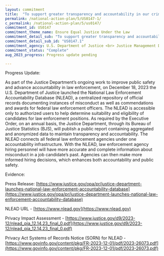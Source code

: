 ```yaml
---
layout: commitment
title:  "To support greater transparency and accountability in our criminal justice system, the Executive Order directed the Attorney General to establish the National Law Enforcement Accountability Database as a centralized repository of official records documenting instances of law enforcement officer misconduct as well as commendations and awards for all Federal law enforcement agencies."
permalink: /national-action-plan/5/US0147-1/
c_permalink: /national-action-plan/5/us0147/
commitment_id: US0147
commitment_theme_name: Ensure Equal Justice Under the Law
commitment_detail_sub: "To support greater transparency and accountability in our criminal justice system, the Executive Order directed the Attorney General to establish the National Law Enforcement Accountability Database as a centralized repository of official records documenting instances of law enforcement officer misconduct as well as commendations and awards for all Federal law enforcement agencies."
commitment_detail_sub_id: "US0147.1"
commitment_agency: U.S. Department of Justice <br> Justice Management Division
commitment_status: "Complete"
aug_2023_progress: Progress update pending

---
```

Progress Update: 

As part of the Justice Department’s ongoing work to improve public safety and advance accountability in law enforcement, on December 18, 2023 the U.S. Department of Justice launched the National Law Enforcement Accountability Database (NLEAD), a centralized repository of official records documenting instances of misconduct as well as commendations and awards for federal law enforcement officers. The NLEAD is accessible only to authorized users to help determine suitability and eligibility of candidates for law enforcement positions. As required by the Executive Order, on an annual basis, the Justice Department, through its Bureau of Justice Statistics (BJS), will publish a public report containing aggregated and anonymized data to maintain transparency and accountability. The NLEAD connects all federal law enforcement agencies under one accountability infrastructure. With the NLEAD, law enforcement agency hiring personnel will have more accurate and complete information about misconduct in a job candidate’s past. Agencies can then make more informed hiring decisions, which enhances both accountability and public safety.

Evidence: 

Press Release: [https://www.justice.gov/opa/pr/justice-department-launches-national-law-enforcement-accountability-database](https://www.justice.gov/opa/pr/justice-department-launches-national-law-enforcement-accountability-database) 

NLEAD URL - [https://www.nlead.gov](https://www.nlead.gov) 

Privacy Impact Assessment - [https://www.justice.gov/d9/2023-12/nlead_pia_12.14.23_final_0.pdf](https://www.justice.gov/d9/2023-12/nlead_pia_12.14.23_final_0.pdf)

Privacy Act Systems of Records Notice (SORN) for NLEAD - [https://www.govinfo.gov/content/pkg/FR-2023-12-01/pdf/2023-26073.pdf](https://www.govinfo.gov/content/pkg/FR-2023-12-01/pdf/2023-26073.pdf)